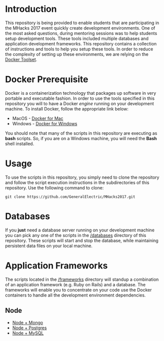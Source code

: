 # Introduction

This repository is being provided to enable students that are participating
in the MHacks 2017 event quickly create development environments. One of
the most asked questions, during mentoring sessions was to help students
setup development tools. These tools included multiple databases and
application development frameworks. This repository contains a collection
of instructions and tools to help you setup these tools. In order to
reduce the complexity of setting up these environments, we are relying on
the [Docker Toolset](https://www.docker.com/what-docker).

# Docker Prerequisite

Docker is a containerization technology that packages up software in
very portable and executable fashion. In order to use the tools specified
in this repository you will to have a Docker *engine* running on your
development machine. To install Docker, follow the appropriate link
below:

* MacOS - [Docker for Mac](https://www.docker.com/docker-mac)
* Windows - [Docker for Windows](https://www.docker.com/docker-windows)

You should note that many of the scripts in this repository are executing
as **bash** scripts. So, if you are on a Windows machine, you will need the
**Bash** shell installed.

# Usage

To use the scripts in this repository, you simply need to clone the repository
and follow the script execution instructions in the subdirectories of this
repository. Use the following command to clone:

```
git clone https://github.com/GeneralElectric/MHacks2017.git
```

# Databases

If you **just** need a database server running on your
development machine you can pick any one of the scripts in the
[/databases](databases) directory of this repository. These
scripts will start and stop the database, while maintaining
persistent data files on your local machine.

# Application Frameworks

The scripts located in the [/frameworks](frameworks) directory
will standup a combination of an application framework (e.g.
Ruby on Rails) and a database. The frameworks will enable you
to concentrate on your code use the Docker containers to
handle all the development environment dependencies.

## Node 
* [Node + Mongo](https://github.com/GeneralElectric/MHacks2017/tree/master/frameworks/express/mongo)
* [Node + Postgres](https://github.com/GeneralElectric/MHacks2017/tree/master/frameworks/express/postgres)
* [Node + MySQL](https://github.com/GeneralElectric/MHacks2017/tree/master/frameworks/express/mysql)
